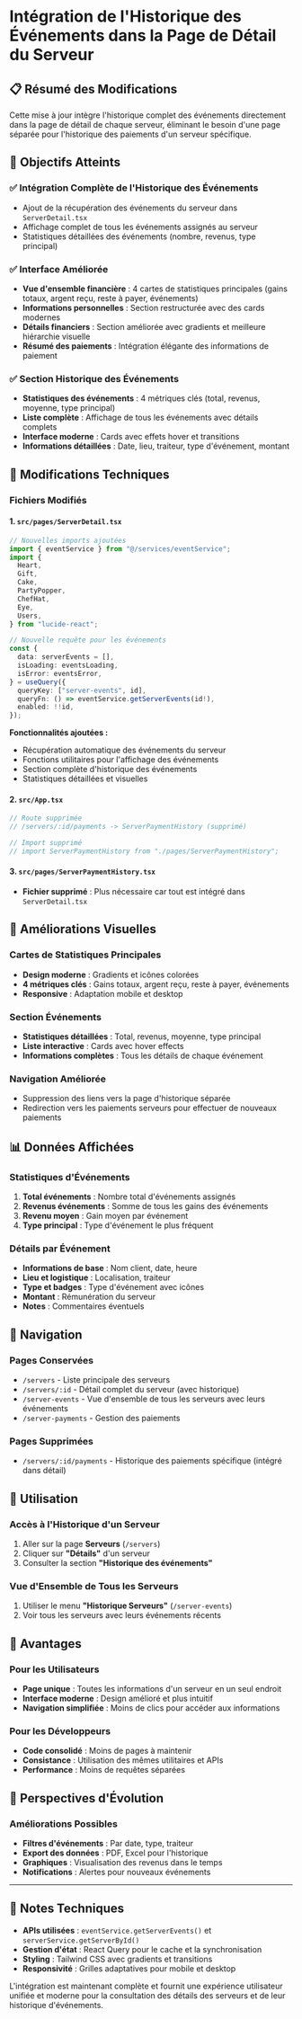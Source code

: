 # Intégration de l'Historique des Événements dans la Page de Détail du Serveur

## 📋 Résumé des Modifications

Cette mise à jour intègre l'historique complet des événements directement dans la page de détail de chaque serveur, éliminant le besoin d'une page séparée pour l'historique des paiements d'un serveur spécifique.

## 🎯 Objectifs Atteints

### ✅ **Intégration Complète de l'Historique des Événements**

- Ajout de la récupération des événements du serveur dans `ServerDetail.tsx`
- Affichage complet de tous les événements assignés au serveur
- Statistiques détaillées des événements (nombre, revenus, type principal)

### ✅ **Interface Améliorée**

- **Vue d'ensemble financière** : 4 cartes de statistiques principales (gains totaux, argent reçu, reste à payer, événements)
- **Informations personnelles** : Section restructurée avec des cards modernes
- **Détails financiers** : Section améliorée avec gradients et meilleure hiérarchie visuelle
- **Résumé des paiements** : Intégration élégante des informations de paiement

### ✅ **Section Historique des Événements**

- **Statistiques des événements** : 4 métriques clés (total, revenus, moyenne, type principal)
- **Liste complète** : Affichage de tous les événements avec détails complets
- **Interface moderne** : Cards avec effets hover et transitions
- **Informations détaillées** : Date, lieu, traiteur, type d'événement, montant

## 🔧 Modifications Techniques

### **Fichiers Modifiés**

#### 1. `src/pages/ServerDetail.tsx`

```typescript
// Nouvelles imports ajoutées
import { eventService } from "@/services/eventService";
import {
  Heart,
  Gift,
  Cake,
  PartyPopper,
  ChefHat,
  Eye,
  Users,
} from "lucide-react";

// Nouvelle requête pour les événements
const {
  data: serverEvents = [],
  isLoading: eventsLoading,
  isError: eventsError,
} = useQuery({
  queryKey: ["server-events", id],
  queryFn: () => eventService.getServerEvents(id!),
  enabled: !!id,
});
```

**Fonctionnalités ajoutées :**

- Récupération automatique des événements du serveur
- Fonctions utilitaires pour l'affichage des événements
- Section complète d'historique des événements
- Statistiques détaillées et visuelles

#### 2. `src/App.tsx`

```typescript
// Route supprimée
// /servers/:id/payments -> ServerPaymentHistory (supprimé)

// Import supprimé
// import ServerPaymentHistory from "./pages/ServerPaymentHistory";
```

#### 3. `src/pages/ServerPaymentHistory.tsx`

- **Fichier supprimé** : Plus nécessaire car tout est intégré dans `ServerDetail.tsx`

## 🎨 Améliorations Visuelles

### **Cartes de Statistiques Principales**

- **Design moderne** : Gradients et icônes colorées
- **4 métriques clés** : Gains totaux, argent reçu, reste à payer, événements
- **Responsive** : Adaptation mobile et desktop

### **Section Événements**

- **Statistiques détaillées** : Total, revenus, moyenne, type principal
- **Liste interactive** : Cards avec hover effects
- **Informations complètes** : Tous les détails de chaque événement

### **Navigation Améliorée**

- Suppression des liens vers la page d'historique séparée
- Redirection vers les paiements serveurs pour effectuer de nouveaux paiements

## 📊 Données Affichées

### **Statistiques d'Événements**

1. **Total événements** : Nombre total d'événements assignés
2. **Revenus événements** : Somme de tous les gains des événements
3. **Revenu moyen** : Gain moyen par événement
4. **Type principal** : Type d'événement le plus fréquent

### **Détails par Événement**

- **Informations de base** : Nom client, date, heure
- **Lieu et logistique** : Localisation, traiteur
- **Type et badges** : Type d'événement avec icônes
- **Montant** : Rémunération du serveur
- **Notes** : Commentaires éventuels

## 🔄 Navigation

### **Pages Conservées**

- `/servers` - Liste principale des serveurs
- `/servers/:id` - Détail complet du serveur (avec historique)
- `/server-events` - Vue d'ensemble de tous les serveurs avec leurs événements
- `/server-payments` - Gestion des paiements

### **Pages Supprimées**

- `/servers/:id/payments` - Historique des paiements spécifique (intégré dans détail)

## 🎯 Utilisation

### **Accès à l'Historique d'un Serveur**

1. Aller sur la page **Serveurs** (`/servers`)
2. Cliquer sur **"Détails"** d'un serveur
3. Consulter la section **"Historique des événements"**

### **Vue d'Ensemble de Tous les Serveurs**

1. Utiliser le menu **"Historique Serveurs"** (`/server-events`)
2. Voir tous les serveurs avec leurs événements récents

## 🚀 Avantages

### **Pour les Utilisateurs**

- **Page unique** : Toutes les informations d'un serveur en un seul endroit
- **Interface moderne** : Design amélioré et plus intuitif
- **Navigation simplifiée** : Moins de clics pour accéder aux informations

### **Pour les Développeurs**

- **Code consolidé** : Moins de pages à maintenir
- **Consistance** : Utilisation des mêmes utilitaires et APIs
- **Performance** : Moins de requêtes séparées

## 🔮 Perspectives d'Évolution

### **Améliorations Possibles**

- **Filtres d'événements** : Par date, type, traiteur
- **Export des données** : PDF, Excel pour l'historique
- **Graphiques** : Visualisation des revenus dans le temps
- **Notifications** : Alertes pour nouveaux événements

---

## 📝 Notes Techniques

- **APIs utilisées** : `eventService.getServerEvents()` et `serverService.getServerById()`
- **Gestion d'état** : React Query pour le cache et la synchronisation
- **Styling** : Tailwind CSS avec gradients et transitions
- **Responsivité** : Grilles adaptatives pour mobile et desktop

L'intégration est maintenant complète et fournit une expérience utilisateur unifiée et moderne pour la consultation des détails des serveurs et de leur historique d'événements.

